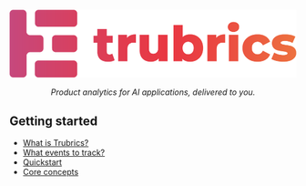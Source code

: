 #

<p align="center">
  <a href="https://trubrics.com"><img src="static/logo-long.png" alt="trubrics-logo"></a>
</p>
<p align="center">
    <em>Product analytics for AI applications, delivered to you.</em>
</p>

## Getting started

- [What is Trubrics?](new_to_trubrics/what_is_trubrics.md)
- [What events to track?](new_to_trubrics/what_to_track.md)
- [Quickstart](new_to_trubrics/quickstart.md)
- [Core concepts](new_to_trubrics/core_concepts.md)
